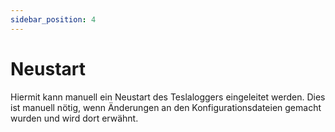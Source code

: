 ```yaml
---
sidebar_position: 4
---
```

# Neustart

Hiermit kann manuell ein Neustart des Teslaloggers eingeleitet werden. Dies ist manuell nötig, wenn Änderungen an den Konfigurationsdateien gemacht wurden und wird dort erwähnt.